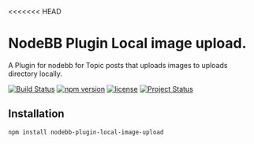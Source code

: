 <<<<<<< HEAD
# NodeBB Plugin Local image upload.

A Plugin for nodebb for Topic posts that uploads images to uploads directory locally.

[![Build Status](https://travis-ci.org/smartameer/nodebb-plugin-local-image-upload.svg?branch=master)](https://travis-ci.org/smartameer/nodebb-plugin-local-image-upload) [![npm version](https://badge.fury.io/js/nodebb-plugin-local-image-upload.svg)](https://badge.fury.io/js/nodebb-plugin-local-image-upload) [![license](https://img.shields.io/github/license/mashape/apistatus.svg?maxAge=2592000?style=plastic)](https://github.com/vishnu667/nodebb-plugin-local-image-upload/blob/master/License.md)  [![Project Status](https://img.shields.io/badge/Project%20Status-Stable-brightgreen.svg?maxAge=2592000?style=plastic)](https://www.npmjs.com/package/nodebb-plugin-local-image-upload)

## Installation

```shell
npm install nodebb-plugin-local-image-upload
```
